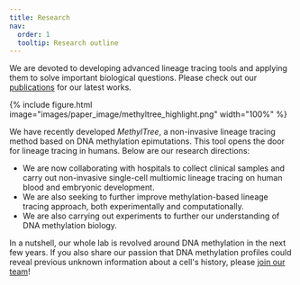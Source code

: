 ```yaml
---
title: Research
nav:
  order: 1
  tooltip: Research outline
---
```


We are devoted to developing advanced lineage tracing tools and applying them to solve important biological questions. Please check out our [publications](/publications) for our latest works.

 {%
  include figure.html
  image="images/paper_image/methyltree_highlight.png"
  width="100%"
%}

We have recently developed *MethylTree*, a non-invasive lineage tracing method based on DNA methylation epimutations. This tool opens the door for lineage tracing in humans. Below are our research directions:
* We are now collaborating with hospitals to collect clinical samples and carry out non-invasive single-cell multiomic lineage tracing on human blood and embryonic development. 
* We are also seeking to further improve methylation-based lineage tracing approach, both experimentally and computationally. 
* We are also carrying out experiments to further our understanding of DNA methylation biology. 

In a nutshell, our whole lab is revolved around DNA methylation in the next few years. If you also share our passion that DNA methylation profiles could reveal previous unknown information about a cell's history, please [join our team](/join-us)!
